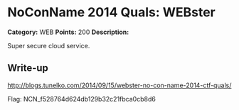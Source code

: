 # NoConName 2014 Quals: WEBster

**Category:** WEB
**Points:** 200
**Description:**

Super secure cloud service.

## Write-up

http://blogs.tunelko.com/2014/09/15/webster-no-con-name-2014-ctf-quals/

Flag: NCN_f528764d624db129b32c21fbca0cb8d6

